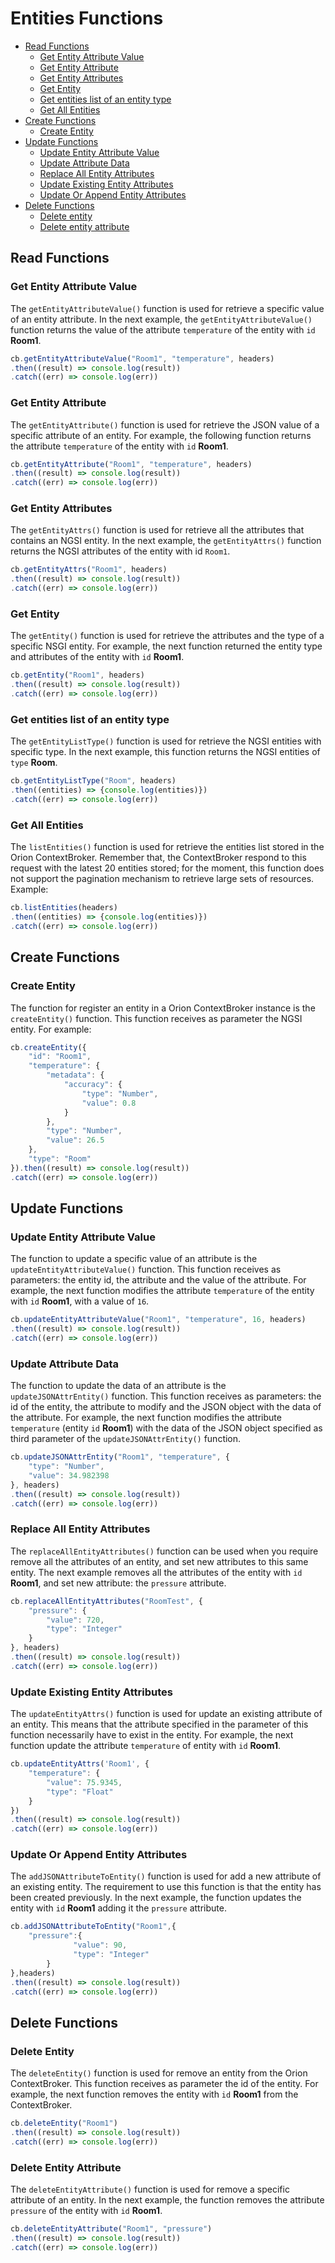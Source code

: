 # Entities Functions

* [Read Functions](#read-functions)
    * [Get Entity Attribute Value](#get-entity-attribute-value)
    * [Get Entity Attribute](#get-entity-attribute)
    * [Get Entity Attributes](#get-entity-attributes)
    * [Get Entity](#get-entity)
    * [Get entities list of an entity type](#get-entities-list-of-an-entity-type)
    * [Get All Entities](#get-all-entities)
* [Create Functions](#create-functions)
    * [Create Entity](#create-entity)
* [Update Functions](#update-functions)
    * [Update Entity Attribute Value](#update-entity-attribute-value)
    * [Update Attribute Data](#update-attribute-data)
    * [Replace All Entity Attributes](#eplace-all-entities-attributes)
    * [Update Existing Entity Attributes](#update-existing-entity-attributes)
    * [Update Or Append Entity Attributes](#update-or-append-entity-attributes)
* [Delete Functions](#dele-functions)
    * [Delete entity](#delete-entity)
    * [Delete entity attribute](#delete-entity-attribute)

## Read Functions

### Get Entity Attribute Value
The `getEntityAttributeValue()` function is used for retrieve a specific value of an entity attribute. In the next example, the `getEntityAttributeValue()` function returns the value of the attribute `temperature` of the entity with `id` **Room1**.
```js
cb.getEntityAttributeValue("Room1", "temperature", headers)
.then((result) => console.log(result))
.catch((err) => console.log(err))
```
### Get Entity Attribute
The `getEntityAttribute()` function is used for retrieve the JSON value of a specific attribute of an entity. For example, the following function returns the attribute `temperature` of the entity with `id` **Room1**.
```js
cb.getEntityAttribute("Room1", "temperature", headers)
.then((result) => console.log(result))
.catch((err) => console.log(err))
```
### Get Entity Attributes
The `getEntityAttrs()` function is used for retrieve all the attributes that contains an NGSI entity. In the next example, the `getEntityAttrs()` function returns the NGSI attributes of the entity with id `Room1`.
```js
cb.getEntityAttrs("Room1", headers)
.then((result) => console.log(result))
.catch((err) => console.log(err))
```
### Get Entity
The `getEntity()` function is used for retrieve the attributes and the type of a specific NSGI entity. For example, the next function returned the entity type and attributes of the entity with `id` **Room1**.
```js
cb.getEntity("Room1", headers)
.then((result) => console.log(result))
.catch((err) => console.log(err))
```
### Get entities list of an entity type
The `getEntityListType()` function is used for retrieve the NGSI entities with specific type. In the next example, this function returns the NGSI entities of `type` **Room**.
```js
cb.getEntityListType("Room", headers)
.then((entities) => {console.log(entities)})
.catch((err) => console.log(err))
```
### Get All Entities
The `listEntities()` function is used for retrieve the entities list stored in the Orion ContextBroker. Remember that, the ContextBroker respond to this request with the latest 20 entities stored; for the moment, this function does not support the pagination mechanism to retrieve large sets of resources. 
Example:
```js
cb.listEntities(headers)
.then((entities) => {console.log(entities)})
.catch((err) => console.log(err))
```
## Create Functions

### Create Entity
The function for register an entity in a Orion ContextBroker instance is the `createEntity()` function. This function receives as parameter the NGSI entity. For example:
```js
cb.createEntity({
    "id": "Room1",
    "temperature": {
        "metadata": {
            "accuracy": {
                "type": "Number",
                "value": 0.8
            }
        },
        "type": "Number",
        "value": 26.5
    },
    "type": "Room"
}).then((result) => console.log(result))
.catch((err) => console.log(err))
```
##  Update Functions

### Update Entity Attribute Value
The function to update a specific value of an attribute is the `updateEntityAttributeValue()`
function. This function receives as parameters: the entity id, the attribute and the value of the attribute. For example, the next function modifies the attribute `temperature` of the entity with  `id` **Room1**, with a value of `16`.
```js
cb.updateEntityAttributeValue("Room1", "temperature", 16, headers)
.then((result) => console.log(result))
.catch((err) => console.log(err))
```
### Update Attribute Data
The function to update the data of an attribute is the `updateJSONAttrEntity()` function. This function receives as parameters: the id of the entity, the attribute to modify and the JSON object with the data of the attribute. For example, the next function modifies the attribute `temperature` (entity `id` **Room1**) with the data of the JSON object specified as third parameter of the `updateJSONAttrEntity()` function.
```js
cb.updateJSONAttrEntity("Room1", "temperature", {
    "type": "Number",
    "value": 34.982398
}, headers)
.then((result) => console.log(result))
.catch((err) => console.log(err))
```
### Replace All Entity Attributes
The `replaceAllEntityAttributes()` function can be used when you require remove all the attributes of an entity, and set new attributes to this same entity. The next example removes all the attributes of the entity with `id` **Room1**, and set new attribute: the `pressure` attribute.
```js
cb.replaceAllEntityAttributes("RoomTest", {
    "pressure": {
        "value": 720,
        "type": "Integer"
    }
}, headers)
.then((result) => console.log(result))
.catch((err) => console.log(err))
```
###  Update Existing Entity Attributes
The `updateEntityAttrs()` function is used for update an existing attribute of an entity. This means that the attribute specified in the parameter of this function necessarily have to exist in the entity. For example, the next function update the attribute `temperature` of entity with `id` **Room1**.
```js
cb.updateEntityAttrs('Room1', { 
    "temperature": {
        "value": 75.9345,
        "type": "Float"
    }
})
.then((result) => console.log(result))
.catch((err) => console.log(err))
```
### Update Or Append Entity Attributes
The `addJSONAttributeToEntity()` function is used for add a new attribute of an existing entity. The requirement to use this function is that the entity has been created previously. In the next example, the function updates the entity with `id` **Room1** adding it the `pressure` attribute.
```js
cb.addJSONAttributeToEntity("Room1",{
    "pressure":{
		      "value": 90,
		      "type": "Integer"
	    }
},headers)
.then((result) => console.log(result))
.catch((err) => console.log(err))
```
## Delete Functions

### Delete Entity
The `deleteEntity()` function is used for remove an entity from the Orion ContextBroker. This function receives as parameter the id of the entity. For example, the next function removes the entity with `id` **Room1** from the ContextBroker.
```js
cb.deleteEntity("Room1")
.then((result) => console.log(result))
.catch((err) => console.log(err))
```
### Delete Entity Attribute
The `deleteEntityAttribute()` function is used for remove a specific attribute of an entity. In the next example, the function removes the attribute `pressure` of the entity with `id` **Room1**.
```js
cb.deleteEntityAttribute("Room1", "pressure")
.then((result) => console.log(result))
.catch((err) => console.log(err))
```